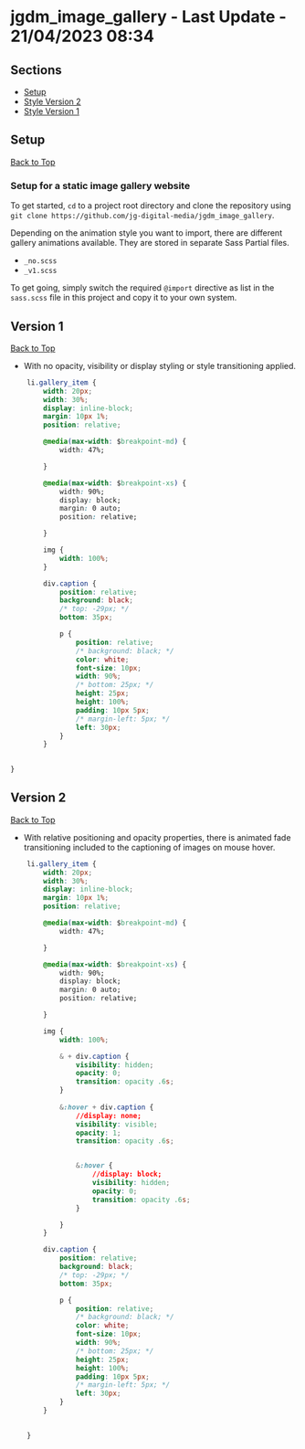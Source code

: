 # jgdm_image_gallery  - Last Update  - 21/04/2023 08:34


## **Sections**

  + [Setup](#setup)
  + [Style Version 2](#version-1)
  + [Style Version 1](#version-2)


## Setup 
[Back to Top](#sections)

### Setup for a static image gallery website

To get started, ```cd``` to a project root directory and clone the repository using ```git clone https://github.com/jg-digital-media/jgdm_image_gallery```.

Depending on the animation style you want to import, there are different gallery animations available. They are stored in separate Sass Partial files.

+ ```_no.scss```
+ ```_v1.scss```

To get going, simply switch the required ```@import``` directive as list in the `sass.scss` file in this project and copy it to your own system.

## Version 1 
[Back to Top](#sections)

+ With no opacity, visibility or display styling or style transitioning applied.

```css
    li.gallery_item {
        width: 20px;
        width: 30%;
        display: inline-block;
        margin: 10px 1%;
        position: relative;

        @media(max-width: $breakpoint-md) {
            width: 47%;

        }

        @media(max-width: $breakpoint-xs) {
            width: 90%;
            display: block;
            margin: 0 auto;
            position: relative;

        }

        img {
            width: 100%;
        }

        div.caption {
            position: relative;
            background: black;
            /* top: -29px; */
            bottom: 35px; 

            p {
                position: relative;
                /* background: black; */
                color: white;
                font-size: 10px;
                width: 90%;
                /* bottom: 25px; */
                height: 25px;
                height: 100%;
                padding: 10px 5px;
                /* margin-left: 5px; */
                left: 30px;
            }
        }    
    

}
```

## Version 2
[Back to Top](#sections)

+ With relative positioning and opacity properties, there is animated fade transitioning included to the captioning of images on mouse hover.

```css
    li.gallery_item {
        width: 20px;
        width: 30%;
        display: inline-block;
        margin: 10px 1%;
        position: relative;

        @media(max-width: $breakpoint-md) {
            width: 47%;

        }

        @media(max-width: $breakpoint-xs) {
            width: 90%;
            display: block;
            margin: 0 auto;
            position: relative;

        }

        img {
            width: 100%;

            & + div.caption {
                visibility: hidden;
                opacity: 0;
                transition: opacity .6s;
            }
            
            &:hover + div.caption {
                //display: none;
                visibility: visible;
                opacity: 1;
                transition: opacity .6s;


                &:hover {
                    //display: block;
                    visibility: hidden;
                    opacity: 0;
                    transition: opacity .6s;
                }

            }
        }

        div.caption {
            position: relative;
            background: black;
            /* top: -29px; */
            bottom: 35px; 

            p {
                position: relative;
                /* background: black; */
                color: white;
                font-size: 10px;
                width: 90%;
                /* bottom: 25px; */
                height: 25px;
                height: 100%;
                padding: 10px 5px;
                /* margin-left: 5px; */
                left: 30px;
            }
        }    
    

    }
```
